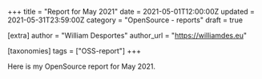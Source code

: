 +++
title = "Report for May 2021"
date = 2021-05-01T12:00:00Z
updated = 2021-05-31T23:59:00Z
category = "OpenSource - reports"
draft = true

[extra]
author = "William Desportes"
author_url = "https://williamdes.eu"

[taxonomies]
tags = ["OSS-report"]
+++

Here is my OpenSource report for May 2021.

<!-- more -->

